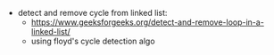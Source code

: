 - detect and remove cycle from linked list:
	- https://www.geeksforgeeks.org/detect-and-remove-loop-in-a-linked-list/
	- using floyd's cycle detection algo
